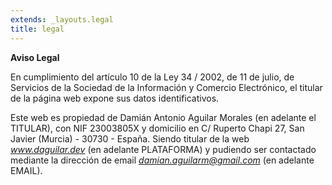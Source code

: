 ```yaml
---
extends: _layouts.legal
title: legal
---
```



**Aviso Legal**

En cumplimiento del artículo 10 de la Ley 34 / 2002, de 11 de julio, de Servicios de la Sociedad de la Información y Comercio Electrónico, el titular de la página web expone sus datos identificativos.

Este web es propiedad de Damián Antonio Aguilar Morales (en adelante el TITULAR), con NIF 23003805X y domicilio en C/ Ruperto Chapi 27, San Javier (Murcia) - 30730 - España. Siendo titular de la web *www.daguilar.dev* (en adelante PLATAFORMA) y pudiendo ser contactado mediante la dirección de email *damian.aguilarm@gmail.com* (en adelante EMAIL).
